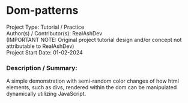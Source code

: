 # Dom-patterns

Project Type: Tutorial / Practice  
Author(s) / Contributor(s): RealAshDev  
(IMPORTANT NOTE: Original project tutorial design and/or concept not attributable to RealAshDev)  
Project Start Date: 01-02-2024  

### Description / Summary: 

A simple demonstration with semi-random color changes of how html elements, such as divs, rendered within the dom can be manipulated dynamically utilizing JavaScript.  
